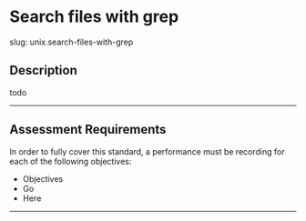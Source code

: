 
# Search files with grep

slug: unix.search-files-with-grep

## Description
todo


---
## Assessment Requirements
In order to fully cover this standard, a performance must be recording for each of the following objectives:

- Objectives
- Go
- Here


---
